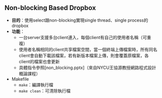 Non-blocking Based Dropbox
---

- **目的**：使用select跟non-blocking實現single thread、single process的dropbox
- **功能**：
  - 一台server支援多台client連入，每個client有自己的使用者名稱（可重複）
  - 使用者名稱相同的client共享檔案空間，當一個終端上傳檔案時，所有同名client會自動下載該檔案，若有新版本檔案上傳，則會覆蓋原檔案，各client的檔案也會更新
  - 具體指令參照[non_blocking.pptx]（來自NYCU王協源教授網路程式設計概論課程）
- Makefile
  - `make`：編譯執行檔
  - `make clean`：可清除執行檔